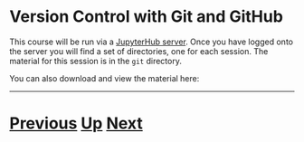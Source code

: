 # Version Control with Git and GitHub

This course will be run via a [JupyterHub server](../server.md). Once you have logged onto the server you
will find a set of directories, one for each session. The material
for this session is in the `git` directory.

You can also download and view the material here:

***

# [Previous](../python1/README.md) [Up](../README.md) [Next](../data1/README.md) 
